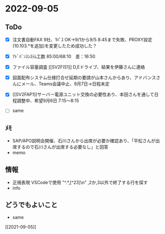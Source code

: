 # 2022-09-05

## ToDo
- [x] 注文書自動FAX 9社、1ﾊﾟｽ OK→9/1から9/5 8:45まで失敗、PROXY設定(10.103\.\*を追加)を変更したため成功した？
- [x] ｱﾄﾞﾊﾞﾝｽｼｽﾃﾑ工数 85:00/68:10　差：16:50
- [x] ファイル容量調査 [[SV2FIS1]] D,Eドライブ、結果を伊藤さんに連絡
- [x] 図面配布システム仕様打合せ延期の要請が山本さんからあり、アドバンスさんにメール、Teams会議中止、9月7日→日程未定
- [x] [[SV2FAP1]]サーバー電源ユニット交換の必要性あり、本田さんを通して日程調整中、希望9月6日 7:15～8:15
- [ ] same


## ﾒﾓ
- SAP/APO説明会開催、石川さんから出席が必要か確認あり、「平松さんが出席するので石川さんが出席する必要なし」と回答
- memo


## 情報
- 正規表現 VSCodeで使用 "^.\*,\[^23\]\n" ,2か,3以外で終了する行を探す
- info


## どうでもよいこと
- same


[[2021-09-05]]

